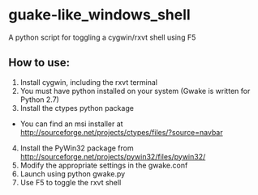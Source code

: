 # guake-like_windows_shell
A python script for toggling a cygwin/rxvt shell using F5

## How to use:
1. Install cygwin, including the rxvt terminal
2. You must have python installed on your system (Gwake is written for Python 2.7)
3. Install the ctypes python package
  * You can find an msi installer at http://sourceforge.net/projects/ctypes/files/?source=navbar
4. Install the PyWin32 package from http://sourceforge.net/projects/pywin32/files/pywin32/
5. Modify the appropriate settings in the gwake.conf
6. Launch using python gwake.py
7. Use F5 to toggle the rxvt shell
